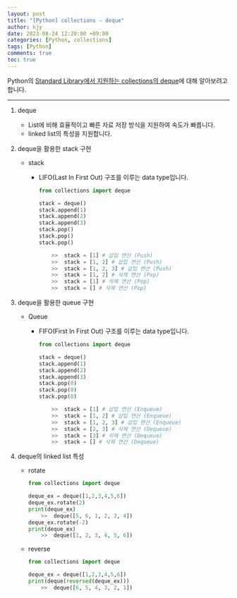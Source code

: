 ```yaml
---
layout: post
title: "[Python] collections - deque"
author: kjy
date: 2023-08-24 12:20:00 +09:00
categories: [Python, collections]
tags: [Python]
comments: true
toc: true
---
```


Python의 [Standard Library에서 지원하는 collections의 deque](https://docs.python.org/3/library/collections.html#collections.deque)에 대해 알아보려고 합니다.

---

1. deque

   - List에 비해 효율적이고 빠른 자료 저장 방식을 지원하여 속도가 빠릅니다.
   - linked list의 특성을 지원합니다.

2. deque을 활용한 stack 구현

   - stack

     - LIFO(Last In First Out) 구조를 이루는 data type입니다.

       ```python
       from collections import deque

       stack = deque()
       stack.append(1)
       stack.append(2)
       stack.append(3)
       stack.pop()
       stack.pop()
       stack.pop()

           >>  stack = [1] # 삽입 연산 (Push)
           >>  stack = [1, 2] # 삽입 연산 (Push)
           >>  stack = [1, 2, 3] # 삽입 연산 (Push)
           >>  stack = [1, 2] # 삭제 연산 (Pop)
           >>  stack = [1] # 삭제 연산 (Pop)
           >>  stack = [] # 삭제 연산 (Pop)
       ```

3. deque을 활용한 queue 구현

   - Queue

     - FIFO(First In First Out) 구조를 이루는 data type입니다.

       ```python
       from collections import deque

       stack = deque()
       stack.append(1)
       stack.append(2)
       stack.append(3)
       stack.pop(0)
       stack.pop(0)
       stack.pop(0)

           >>  stack = [1] # 삽입 연산 (Enqueue)
           >>  stack = [1, 2] # 삽입 연산 (Enqueue)
           >>  stack = [1, 2, 3] # 삽입 연산 (Enqueue)
           >>  stack = [2, 3] # 삭제 연산 (Dequeue)
           >>  stack = [3] # 삭제 연산 (Dequeue)
           >>  stack = [] # 삭제 연산 (Dequeue)
       ```

4. deque의 linked list 특성

   - rotate

     ```python
     from collections import deque

     deque_ex = deque([1,2,3,4,5,6])
     deque_ex.rotate(2)
     print(deque_ex)
         >>  deque([5, 6, 1, 2, 3, 4])
     deque_ex.rotate(-2)
     print(deque_ex)
         >>  deque([1, 2, 3, 4, 5, 6])
     ```

   - reverse

     ```python
     from collections import deque

     deque_ex = deque([1,2,3,4,5,6])
     print(deque(reversed(deque_ex)))
         >>  deque([6, 5, 4, 3, 2, 1])
     ```
